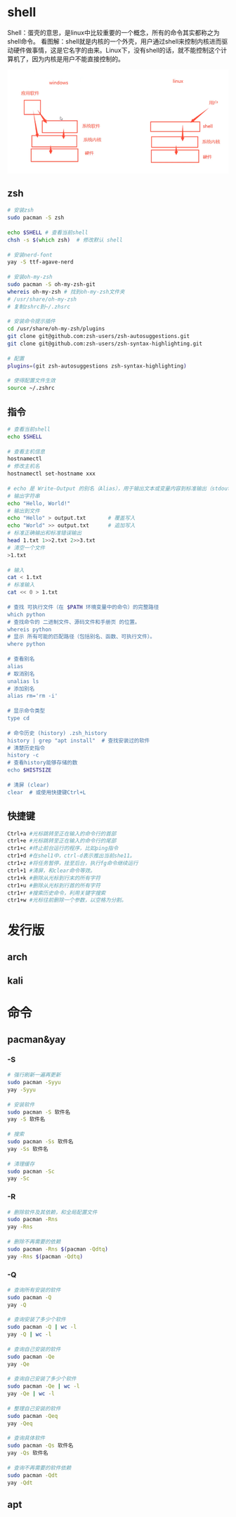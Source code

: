 # shell



Shell：蛋壳的意思，是linux中比较重要的一个概念，所有的命令其实都称之为shell命令。
看图解：shell就是内核的一个外壳，用户通过shell来控制内核进而驱动硬件做事情，这是它名字的由来。Linux下，没有shell的话，就不能控制这个计算机了，因为内核是用户不能直接控制的。

![image-20250725201947726](assets/image-20250725201947726.png)



## zsh

```zsh
# 安装zsh
sudo pacman -S zsh

echo $SHELL # 查看当前shell
chsh -s $(which zsh)  # 修改默认 shell

# 安装nerd-font
yay -S ttf-agave-nerd

# 安装oh-my-zsh
sudo pacman -S oh-my-zsh-git
whereis oh-my-zsh # 找到oh-my-zsh文件夹
# /usr/share/oh-my-zsh
# 复制zshrc到~/.zhsrc

# 安装命令提示插件
cd /usr/share/oh-my-zsh/plugins
git clone git@github.com:zsh-users/zsh-autosuggestions.git
git clone git@github.com:zsh-users/zsh-syntax-highlighting.git

# 配置
plugins=(git zsh-autosuggestions zsh-syntax-highlighting)

# 使得配置文件生效
source ~/.zshrc
```



## 指令

```zsh
# 查看当前shell
echo $SHELL

# 查看主机信息
hostnamectl
# 修改主机名
hostnamectl set-hostname xxx

# echo 是 Write-Output 的别名（Alias），用于输出文本或变量内容到标准输出（stdout）
# 输出字符串
echo "Hello, World!"
# 输出到文件
echo "Hello" > output.txt       # 覆盖写入
echo "World" >> output.txt      # 追加写入
# 标准正确输出和标准错误输出
head 1.txt 1>>2.txt 2>>3.txt
# 清空一个文件
>1.txt

# 输入
cat < 1.txt
# 标准输入
cat << 0 > 1.txt

# 查找 可执行文件（在 $PATH 环境变量中的命令）的完整路径
which python
# 查找命令的 二进制文件、源码文件和手册页 的位置。
whereis python
# 显示 所有可能的匹配路径（包括别名、函数、可执行文件）。
where python

# 查看别名
alias
# 取消别名
unalias ls
# 添加别名
alias rm='rm -i'

# 显示命令类型
type cd

# 命令历史 (history) .zsh_history
history | grep "apt install"  # 查找安装过的软件
# 清楚历史指令
history -c
# 查看history能够存储的数
echo $HISTSIZE

# 清屏 (clear)
clear  # 或使用快捷键Ctrl+L
```



## 快捷键

```zsh
Ctrl+a #光标跳转至正在输入的命令行的首部
ctrl+e #光标跳转至正在输入的命令行的尾部
ctr1+c #终止前台运行的程序，比如ping指令
ctr1+d #在shel1中，ctrl-d表示推出当前she11。
ctr1+z #将任务暂停，挂至后台，执行fg命令继续运行
ctrl+1 #清屏，和clear命令等效。
ctr1+k #删除从光标到行末的所有字符
ctr1+u #删除从光标到行首的所有字符
ctr1+r #搜索历史命令，利用关键字搜索
ctr1+w #光标往前删除一个参数，以空格为分割。
```



# 发行版



## arch





## kali





# 命令



## pacman&yay

### -S

```bash
# 强行刷新一遍再更新
sudo pacman -Syyu
yay -Syyu

# 安装软件
sudo pacman -S 软件名
yay -S 软件名

# 搜索
sudo pacman -Ss 软件名
yay -Ss 软件名

# 清理缓存
sudo pacman -Sc
yay -Sc
```

### -R

```bash
# 删除软件及其依赖，和全局配置文件
sudo pacman -Rns
yay -Rns

# 删除不再需要的依赖
sudo pacman -Rns $(pacman -Qdtq)
yay -Rns $(pacman -Qdtq)
```

### -Q

```bash
# 查询所有安装的软件
sudo pacman -Q
yay -Q

# 查询安装了多少个软件
sudo pacman -Q | wc -l
yay -Q | wc -l

# 查询自己安装的软件
sudo pacman -Qe
yay -Qe

# 查询自己安装了多少个软件
sudo pacman -Qe | wc -l
yay -Qe | wc -l

# 整理自己安装的软件
sudo pacman -Qeq
yay -Qeq

# 查询具体软件
sudo pacman -Qs 软件名
yay -Qs 软件名

# 查询不再需要的软件依赖
sudo pacman -Qdt
yay -Qdt
```



## apt

